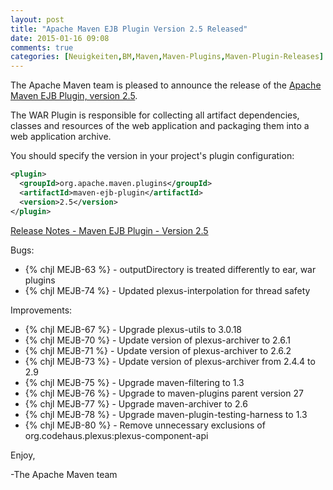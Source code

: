 ```yaml
---
layout: post
title: "Apache Maven EJB Plugin Version 2.5 Released"
date: 2015-01-16 09:08
comments: true
categories: [Neuigkeiten,BM,Maven,Maven-Plugins,Maven-Plugin-Releases]
---
```

The Apache Maven team is pleased to announce the release of the 
[Apache Maven EJB Plugin, version 2.5](http://maven.apache.org/plugins/maven-ejb-plugin/).

The WAR Plugin is responsible for collecting all artifact dependencies, classes
and resources of the web application and packaging them into a web application
archive.


You should specify the version in your project's plugin configuration:

``` xml
<plugin>
  <groupId>org.apache.maven.plugins</groupId>
  <artifactId>maven-ejb-plugin</artifactId>
  <version>2.5</version>
</plugin>
```

[Release Notes - Maven EJB Plugin - Version 2.5](http://jira.codehaus.org/secure/ReleaseNote.jspa?projectId=11134&version=20572)


Bugs:

 * {% chjl MEJB-63 %} - outputDirectory is treated differently to ear, war plugins
 * {% chjl MEJB-74 %} - Updated plexus-interpolation for thread safety

Improvements:

 * {% chjl MEJB-67 %} - Upgrade plexus-utils to 3.0.18
 * {% chjl MEJB-70 %} - Update version of plexus-archiver to 2.6.1
 * {% chjl MEJB-71 %} - Update version of plexus-archiver to 2.6.2
 * {% chjl MEJB-73 %} - Update version of plexus-archiver from 2.4.4 to 2.9
 * {% chjl MEJB-75 %} - Upgrade maven-filtering to 1.3
 * {% chjl MEJB-76 %} - Upgrade to maven-plugins parent version 27
 * {% chjl MEJB-77 %} - Upgrade maven-archiver to 2.6
 * {% chjl MEJB-78 %} - Upgrade maven-plugin-testing-harness to 1.3
 * {% chjl MEJB-80 %} - Remove unnecessary exclusions of org.codehaus.plexus:plexus-component-api


Enjoy,

-The Apache Maven team

